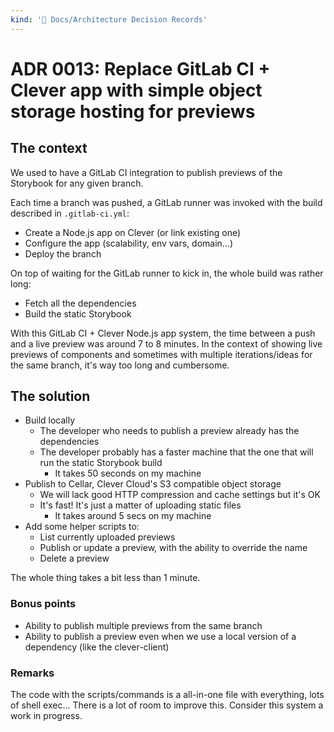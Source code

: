 ```yaml
---
kind: '📌 Docs/Architecture Decision Records'
---
```

# ADR 0013: Replace GitLab CI + Clever app with simple object storage hosting for previews

## The context

We used to have a GitLab CI integration to publish previews of the Storybook for any given branch.

Each time a branch was pushed, a GitLab runner was invoked with the build described in `.gitlab-ci.yml`:

* Create a Node.js app on Clever (or link existing one)
* Configure the app (scalability, env vars, domain...)
* Deploy the branch

On top of waiting for the GitLab runner to kick in, the whole build was rather long:

* Fetch all the dependencies
* Build the static Storybook

With this GitLab CI + Clever Node.js app system, the time between a push and a live preview was around 7 to 8 minutes.
In the context of showing live previews of components and sometimes with multiple iterations/ideas for the same branch, it's way too long and cumbersome.

## The solution

* Build locally
  * The developer who needs to publish a preview already has the dependencies
  * The developer probably has a faster machine that the one that will run the static Storybook build
    * It takes 50 seconds on my machine
* Publish to Cellar, Clever Cloud's S3 compatible object storage
  * We will lack good HTTP compression and cache settings but it's OK
  * It's fast! It's just a matter of uploading static files
    * It takes around 5 secs on my machine
* Add some helper scripts to:
  * List currently uploaded previews
  * Publish or update a preview, with the ability to override the name
  * Delete a preview

The whole thing takes a bit less than 1 minute.

### Bonus points

* Ability to publish multiple previews from the same branch
* Ability to publish a preview even when we use a local version of a dependency (like the clever-client)

### Remarks

The code with the scripts/commands is a all-in-one file with everything, lots of shell exec... 
There is a lot of room to improve this.
Consider this system a work in progress.

